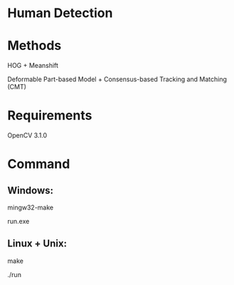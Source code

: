 # Human Detection

# Methods

HOG + Meanshift

Deformable Part-based Model + Consensus-based Tracking and Matching (CMT)

# Requirements

OpenCV 3.1.0

# Command

## Windows: 

mingw32-make

run.exe

## Linux + Unix:

make

./run
